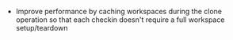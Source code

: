 * Improve performance by caching workspaces during the clone operation so that each checkin doesn't require a full workspace setup/teardown